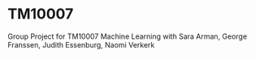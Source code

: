 # TM10007
Group Project for TM10007 Machine Learning with Sara Arman, George Franssen, Judith Essenburg, Naomi Verkerk
